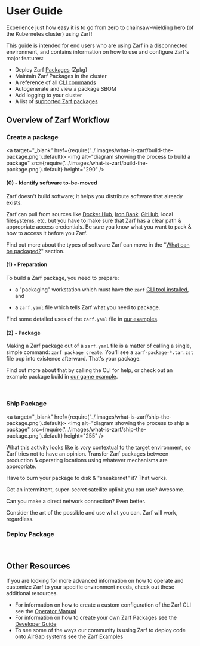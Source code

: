 # User Guide

Experience just how easy it is to go from zero to chainsaw-wielding hero (of the Kubernetes cluster) using Zarf!

This guide is intended for end users who are using Zarf in a disconnected environment, and contains information on how to use and configure Zarf's major features:

- Deploy Zarf [Packages](2-zarf-packages/1-zarf-packages.md) (Zpkg)
- Maintain Zarf Packages in the cluster
- A reference of all [CLI commands](1-the-zarf-cli/100-cli-commands/zarf.md)
- Autogenerate and view a package SBOM
- Add logging to your cluster
- A list of [supported Zarf packages](2-zarf-packages/1-zarf-packages.md)

## Overview of Zarf Workflow

### Create a package

<a target="\_blank" href={require('../.images/what-is-zarf/build-the-package.png').default}>
  <img alt="diagram showing the process to build a package" src={require('../.images/what-is-zarf/build-the-package.png').default} height="290" />
</a>

#### (0) - Identify software to-be-moved

Zarf doesn't build software; it helps you distribute software that already exists.

Zarf can pull from sources like [Docker Hub](https://hub.docker.com/), [Iron Bank](https://p1.dso.mil/products/iron-bank), [GitHub](https://github.com/), local filesystems, etc. but you have to make sure that Zarf has a clear path & appropriate access credentials. Be sure you know what you want to pack & how to access it before you Zarf.

Find out more about the types of software Zarf can move in the "[What can be packaged?](../0-zarf-overview.md#what-can-be-packaged)" section.

#### (1) - Preparation

To build a Zarf package, you need to prepare:

- a "packaging" workstation which must have the `zarf` [CLI tool installed](../3-getting-started.md#installing-zarf), and

- a `zarf.yaml` file which tells Zarf what you need to package.

Find some detailed uses of the `zarf.yaml` file in [our examples](../../examples/).

#### (2) - Package

Making a Zarf package out of a `zarf.yaml` file is a matter of calling a single, simple command: `zarf package create`. You'll see a `zarf-package-*.tar.zst` file pop into existence afterward. That's your package.

Find out more about that by calling the CLI for help, or check out an example package build in [our game example](../../examples/dos-games#package-the-game).

&nbsp;

### Ship Package

<a target="\_blank" href={require('../.images/what-is-zarf/ship-the-package.png').default}>
  <img alt="diagram showing the process to ship a package" src={require('../.images/what-is-zarf/ship-the-package.png').default} height="255" />
</a>

What this activity looks like is _very_ contextual to the target environment, so Zarf tries not to have an opinion. Transfer Zarf packages between production & operating locations using whatever mechanisms are appropriate.

Have to burn your package to disk & "sneakernet" it? That works.

Got an intermittent, super-secret satellite uplink you can use? Awesome.

Can you make a direct network connection? Even better.

Consider the art of the possible and use what you can. Zarf will work, regardless.

### Deploy Package

&nbsp;

## Other Resources

If you are looking for more advanced information on how to operate and customize Zarf to your specific environment needs, check out these additional resources.

- For information on how to create a custom configuration of the Zarf CLI see the [Operator Manual](../5-operator-manual/_category_.json)
- For information on how to create your own Zarf Packages see the [Developer Guide](../6-developer-guide/1-contributor-guide.md)
- To see some of the ways our community is using Zarf to deploy code onto AirGap systems see the Zarf [Examples](../../examples/README.md)
